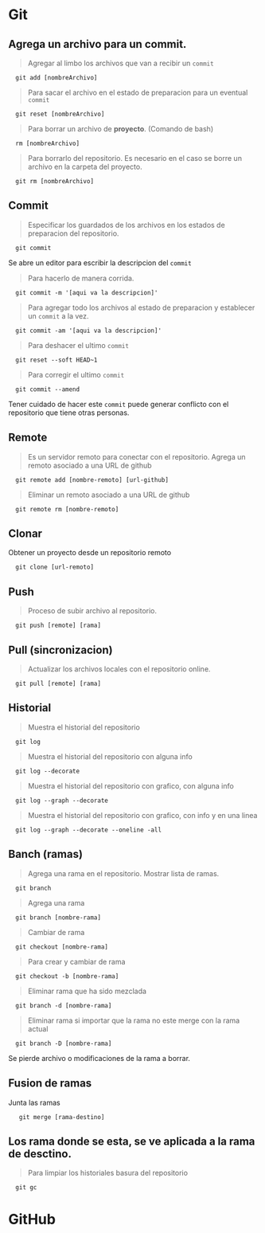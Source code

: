 # Git
## Agrega un archivo para un commit.
>Agregar al limbo los archivos que van a recibir un `commit`
```
  git add [nombreArchivo] 
```
>Para sacar el archivo en el estado de preparacion para un eventual `commit`
```
  git reset [nombreArchivo]
```
>Para borrar un archivo de **proyecto**. (Comando de bash)
```
  rm [nombreArchivo]
```
>Para borrarlo del repositorio. Es necesario en el caso se borre un archivo en la carpeta del proyecto.
```
  git rm [nombreArchivo] 
```
## Commit
>Especificar los guardados de los archivos en los estados de preparacion del repositorio.
```
  git commit 
```
Se abre un editor para escribir la descripcion del `commit`
>Para hacerlo de manera corrida.
```
  git commit -m '[aqui va la descripcion]'
```
>Para agregar todo los archivos al estado de preparacion y establecer un `commit` a la vez.
```
  git commit -am '[aqui va la descripcion]'
```
>Para deshacer el ultimo `commit`
```
  git reset --soft HEAD~1
```
>Para corregir el ultimo `commit`
```
  git commit --amend
```
Tener cuidado de hacer este `commit` puede generar conflicto con el repositorio que tiene otras personas.
## Remote
>Es un servidor remoto para conectar con el repositorio.
>Agrega un remoto asociado a una URL de github
```
  git remote add [nombre-remoto] [url-github]
```
>Eliminar un remoto asociado a una URL de github
```
  git remote rm [nombre-remoto]
```
## Clonar
Obtener un proyecto desde un repositorio remoto
```
  git clone [url-remoto]
```
## Push
>Proceso de subir archivo al repositorio.
```
  git push [remote] [rama] 
```
## Pull (sincronizacion)
>Actualizar los archivos locales con el repositorio online.
```
  git pull [remote] [rama]
```
## Historial
>Muestra el historial del repositorio
```
  git log
```
>Muestra el historial del repositorio con alguna info
```
  git log --decorate
```
>Muestra el historial del repositorio con grafico, con alguna info
```
  git log --graph --decorate
```
>Muestra el historial del repositorio con grafico, con info y en una linea
```
  git log --graph --decorate --oneline -all
```
## Banch (ramas)
>Agrega una rama en el repositorio.
>Mostrar lista de ramas.
```
  git branch
```
>Agrega una rama
```
  git branch [nombre-rama]
```
>Cambiar de rama
```
  git checkout [nombre-rama]
```
>Para crear y cambiar de rama
```
  git checkout -b [nombre-rama]
```
>Eliminar rama que ha sido mezclada
```
  git branch -d [nombre-rama]
```
>Eliminar rama si importar que la rama no este merge con la rama actual
```
  git branch -D [nombre-rama]
```
Se pierde archivo o modificaciones de la rama a borrar.
## Fusion de ramas
Junta las ramas
```
   git merge [rama-destino]
```
Los rama donde se esta, se ve aplicada a la rama de desctino.
---
>Para limpiar los historiales basura del repositorio
```
  git gc
```
# GitHub


